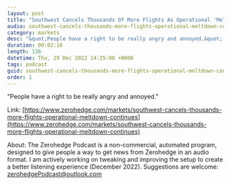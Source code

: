 ```yaml
---
layout: post
title: "Southwest Cancels Thousands Of More Flights As Operational 'Meltdown' Continues"
audio: southwest-cancels-thousands-more-flights-operational-meltdown-continues-0
category: markets
desc: "&quot;People have a right to be really angry and annoyed.&quot; "
duration: 00:02:16
length: 136
datetime: Thu, 29 Dec 2022 14:25:00 +0000
tags: podcast
guid: southwest-cancels-thousands-more-flights-operational-meltdown-continues-0
order: 1
---
```

&quot;People have a right to be really angry and annoyed.&quot; 

Link: [https://www.zerohedge.com/markets/southwest-cancels-thousands-more-flights-operational-meltdown-continues](https://www.zerohedge.com/markets/southwest-cancels-thousands-more-flights-operational-meltdown-continues)

About: The Zerohedge Podcast is a non-commercial, automated program, designed to give people a way to get news from Zerohedge in an audio format.  I am actively working on tweaking and improving the setup to create a better listening experience (December 2022).  Suggestions are welcome: [zerohedgePodcast@outlook.com](mailto:zerohedgePodcast@outlook.com)
